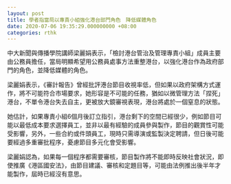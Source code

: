 ```yaml
---
layout: post
title: 學者指當局以專責小組強化港台部門角色　降低媒體角色
date: 2020-07-06 19:35:29.000000000 +08:00
categories: rthk
---
```


中大新聞與傳播學院講師梁麗娟表示，「檢討港台管治及管理專責小組」成員主要由公務員擔任，當局明顯希望用公務員處事方法重整港台，以強化港台作為政府部門的角色，並降低媒體的角色。

梁麗娟表示，《審計報告》曾經批評港台節目收視率低，但如果以政府架構方式運作，將不可能符合市場要求，她形容是不可能的任務，猶如以微管理方法「捏死」港台，不單令港台失去自主，更被放大鏡審視表現，港台將處於一個窒息的狀態。

她估計，如果專責小組6個月後訂立指引，港台剩下的空間已經很少，例如節目可能以最低成本要求選擇員工，並非以最有經驗的成員參與製作，節目的觀賞性可能受影響，另外，一些合約或件頭員工，現時只需導演或監製決定聘請，但日後可能要經過多重審批程序，憂慮節目多元化會受影響。

梁麗娟認為，如果每一個程序都需要審核，節目製作將不能即時反映社會狀況，即使推廣《港區國安法》，由節目建議、審核和定題目等，可能由法例推出後半年才能製作，屆時已經沒有意思。
